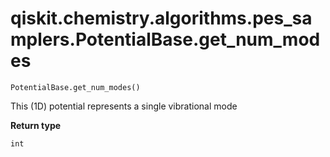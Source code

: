 # qiskit.chemistry.algorithms.pes\_samplers.PotentialBase.get\_num\_modes

`PotentialBase.get_num_modes()`

This (1D) potential represents a single vibrational mode

**Return type**

`int`
